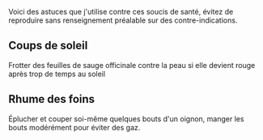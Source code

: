 Voici des astuces que j'utilise contre ces soucis de santé, évitez de reproduire sans renseignement préalable sur des contre-indications.

## Coups de soleil
Frotter des feuilles de sauge officinale contre la peau si elle devient rouge après trop de temps au soleil

## Rhume des foins
Éplucher et couper soi-même quelques bouts d'un oignon, manger les bouts modérément pour éviter des gaz. 
